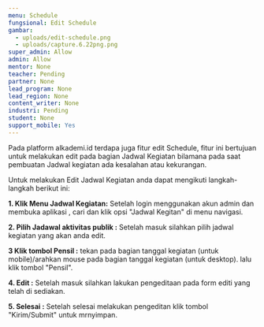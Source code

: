 ```yaml
---
menu: Schedule
fungsional: Edit Schedule
gambar:
  - uploads/edit-schedule.png
  - uploads/capture.6.22png.png
super_admin: Allow
admin: Allow
mentor: None
teacher: Pending
partner: None
lead_program: None
lead_region: None
content_writer: None
industri: Pending
student: None
support_mobile: Yes
---
```

P﻿ada platform alkademi.id terdapa juga fitur edit Schedule, fitur ini bertujuan untuk melakukan edit pada bagian Jadwal Kegiatan bilamana pada saat pembuatan Jadwal kegiatan ada kesalahan atau kekurangan. 

U﻿ntuk melakukan Edit Jadwal Kegiatan anda  dapat mengikuti langkah-langkah berikut ini:

**1.﻿ Klik Menu Jadwal Kegiatan:** Setelah login menggunakan akun admin dan membuka aplikasi , cari dan klik opsi "Jadwal Kegitan" di menu navigasi.

**2﻿. Pilih Jadawal aktivitas publik :** Setelah masuk silahkan pilih jadwal kegiatan yang akan anda edit.

**3﻿ Klik tombol Pensil :** tekan pada bagian tanggal kegiatan (untuk mobile)/arahkan mouse pada bagian tanggal kegiatan (untuk desktop). lalu klik tombol "Pensil".

**4﻿. Edit :** Setelah masuk silahkan lakukan pengeditaan pada form editi yang telah di sediakan.

**5.﻿ Selesai :** Setelah selesai melakukan pengeditan klik tombol "Kirim/Submit" untuk mrnyimpan.